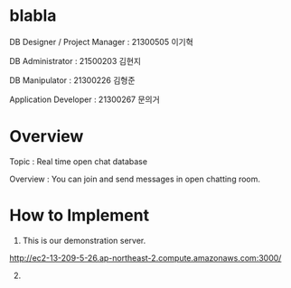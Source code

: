 # blabla

DB Designer / Project Manager : 21300505 이기혁

DB Administrator : 21500203 김현지

DB Manipulator : 21300226 김형준

Application Developer : 21300267 문의거

# Overview

Topic : Real time open chat database

Overview : You can join and send messages in open chatting room.

# How to Implement

1. This is our demonstration server.

http://ec2-13-209-5-26.ap-northeast-2.compute.amazonaws.com:3000/

2. 

